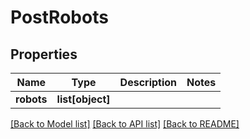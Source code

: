 # PostRobots

## Properties
Name | Type | Description | Notes
------------ | ------------- | ------------- | -------------
**robots** | **list[object]** |  | 

[[Back to Model list]](../README.md#documentation-for-models) [[Back to API list]](../README.md#documentation-for-api-endpoints) [[Back to README]](../README.md)


